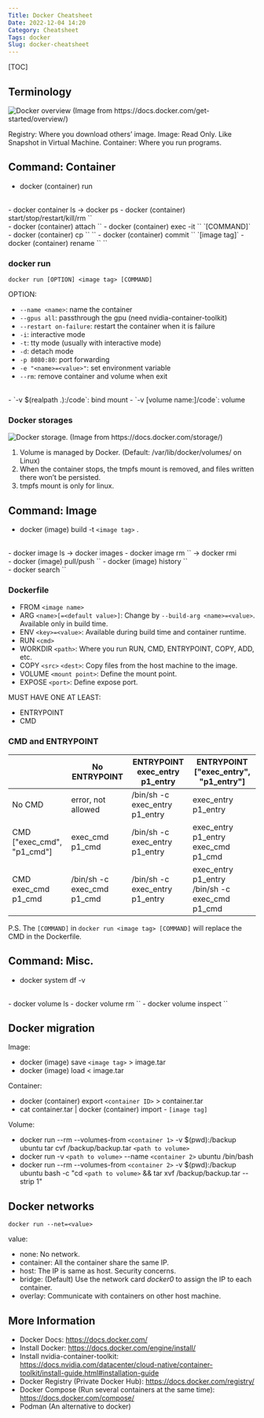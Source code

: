 ```yaml
---
Title: Docker Cheatsheet
Date: 2022-12-04 14:20
Category: Cheatsheet
Tags: docker
Slug: docker-cheatsheet
---
```


[TOC]

## Terminology

![Docker overview (Image from https://docs.docker.com/get-started/overview/)]({attach}/images/docker-overview.png)

Registry: Where you download others’ image.
Image: Read Only. Like Snapshot in Virtual Machine.
Container: Where you run programs.

## Command: Container

- docker (container) run
<br>
- docker container ls → docker ps
- docker (container) start/stop/restart/kill/rm `<container ID>`
<br>
- docker (container) attach `<container ID>`
- docker (container) exec -it `<container ID>` `[COMMAND]`
<br>
- docker (container) cp `<from host machine>` `<to container>`
- docker (container) commit `<container ID>` `[image tag]`
- docker (container) rename `<old container name>` `<new container name>`

### docker run
```
docker run [OPTION] <image tag> [COMMAND]
```
OPTION:

- `--name <name>`: name the container
- `--gpus all`: passthrough the gpu (need nvidia-container-toolkit)
- `--restart on-failure`: restart the container when it is failure
- `-i`: interactive mode
- `-t`: tty mode (usually with interactive mode)
- `-d`: detach mode
- `-p 8080:80`: port forwarding
- `-e "<name>=<value>"`: set environment variable
- `--rm`: remove container and volume when exit
<br>
- `-v $(realpath .):/code`: bind mount
- `-v [volume name:]/code`: volume

### Docker storages

![Docker storage. (Image from https://docs.docker.com/storage/)]({attach}/images/docker-storages.png)

1. Volume is managed by Docker. (Default: /var/lib/docker/volumes/ on Linux)
2. When the container stops, the tmpfs mount is removed, and files written there won’t be persisted.
3. tmpfs mount is only for linux.

## Command: Image

- docker (image) build -t `<image tag>` .
<br>
- docker image ls → docker images
- docker image rm `<image ID>` → docker rmi
<br>
- docker (image) pull/push `<image ID>`
- docker (image) history `<image ID>`
<br>
- docker search `<image name>`

### Dockerfile
- FROM `<image name>`
- ARG `<name>[=<default value>]`: Change by `--build-arg <name>=<value>`. Available only in build time.
- ENV `<key>=<value>`: Available during build time and container runtime.
- RUN `<cmd>`
- WORKDIR `<path>`: Where you run RUN, CMD, ENTRYPOINT, COPY, ADD, etc.
- COPY `<src>` `<dest>`: Copy files from the host machine to the image.
- VOLUME `<mount point>`: Define the mount point.
- EXPOSE `<port>`: Define expose port.

MUST HAVE ONE AT LEAST:

- ENTRYPOINT
- CMD

### CMD and ENTRYPOINT
|                            | No ENTRYPOINT              | ENTRYPOINT exec_entry p1_entry | ENTRYPOINT ["exec_entry", "p1_entry"]          |
| -------------------------- | -------------------------- | ------------------------------ | ---------------------------------------------- |
| No CMD                     | error, not allowed         | /bin/sh -c exec_entry p1_entry | exec_entry p1_entry                            |
| CMD ["exec_cmd", "p1_cmd"] | exec_cmd p1_cmd            | /bin/sh -c exec_entry p1_entry | exec_entry p1_entry exec_cmd p1_cmd            |
| CMD exec_cmd p1_cmd        | /bin/sh -c exec_cmd p1_cmd | /bin/sh -c exec_entry p1_entry | exec_entry p1_entry /bin/sh -c exec_cmd p1_cmd |

P.S. The `[COMMAND]` in `docker run <image tag> [COMMAND]` will replace the CMD in the Dockerfile.

## Command: Misc.

- docker system df -v
<br>
- docker volume ls
- docker volume rm `<volume name>`
- docker volume inspect `<volume name>`

## Docker migration

Image:

- docker (image) save `<image tag>` > image.tar
- docker (image) load < image.tar

Container:

- docker (container) export `<container ID>` > container.tar
- cat container.tar | docker (container) import - `[image tag]`

Volume:

- docker run --rm --volumes-from `<container 1>` -v $(pwd):/backup ubuntu tar cvf /backup/backup.tar `<path to volume>`
- docker run -v `<path to volume>` --name `<container 2>` ubuntu /bin/bash
- docker run --rm --volumes-from `<container 2>` -v $(pwd):/backup ubuntu bash -c "cd `<path to volume>` && tar xvf /backup/backup.tar --strip 1"

## Docker networks

```
docker run --net=<value>
```
value:

- none: No network.
- container: All the container share the same IP.
- host: The IP is same as host. Security concerns.
- bridge: (Default) Use the network card *docker0* to assign the IP to each container.
- overlay: Communicate with containers on other host machine.

## More Information

- Docker Docs: https://docs.docker.com/
- Install Docker: https://docs.docker.com/engine/install/
- Install nvidia-container-toolkit: https://docs.nvidia.com/datacenter/cloud-native/container-toolkit/install-guide.html#installation-guide
- Docker Registry (Private Docker Hub): https://docs.docker.com/registry/
- Docker Compose (Run several containers at the same time): https://docs.docker.com/compose/
- Podman (An alternative to docker)
